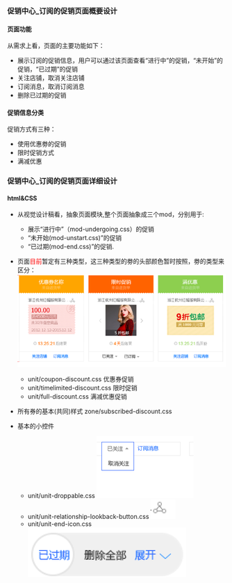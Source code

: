 
### 促销中心_订阅的促销页面概要设计

#### 页面功能

从需求上看，页面的主要功能如下：

* 展示订阅的促销信息，用户可以通过该页面查看“进行中”的促销，“未开始”的促销，“已过期”的促销
* 关注店铺，取消关注店铺
* 订阅消息，取消订阅消息
* 删除已过期的促销


#### 促销信息分类
促销方式有三种：

* 使用优惠劵的促销
* 限时促销方式
* 满减优惠

### 促销中心_订阅的促销页面详细设计
#### html&CSS

* 从视觉设计稿看，抽象页面模块,整个页面抽象成三个mod，分别用于:
  * 展示“进行中”（mod-undergoing.css）的促销
  * “未开始(mod-unstart.css)”的促销
  * “已过期(mod-end.css)”的促销.

* 页面<font color='red'>目前</font>暂定有三种类型，这三种类型的劵的头部颜色暂时按照，劵的类型来区分：
!['优惠劵分类'](img/1.png)
  * unit/coupon-discount.css 优惠券促销
  * unit/timelimited-discount.css 限时促销
  * unit/full-discount.css 满减优惠促销
  
* 所有券的基本(共同)样式 zone/subscribed-discount.css

* 基本的小控件
  * unit/unit-droppable.css
!['下拉框'](img/3.png)
  * unit/unit-relationship-lookback-button.css
  !['下拉框'](img/5.png)
  * unit/unit-end-icon.css
  !['下拉框'](img/4.png)

